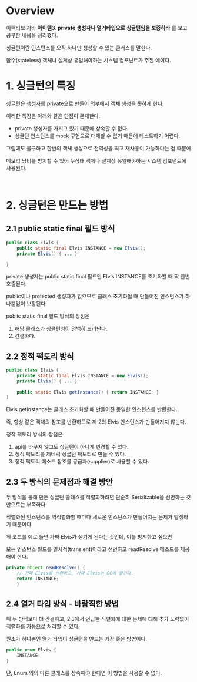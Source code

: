 # Overview

이펙티브 자바 **아이템3. private 생성자나 열거타입으로 싱글턴임을 보증하라** 를 보고 공부한 내용을 정리했다.

싱글턴이란 인스턴스를 오직 하나만 생성할 수 있는 클래스를 말한다.

함수(stateless) 객체나 설계상 유일해야하는 시스템 컴포넌트가 주된 예이다.


# 1. 싱글턴의 특징

싱글턴은 생성자를 private으로 만들어 외부에서 객체 생성을 못하게 한다.

이러한 특징은 아래와 같은 단점이 존재한다. 

- private 생성자를 가지고 있기 때문에 상속할 수 없다.
- 싱글턴 인스턴스를 mock 구현으로 대체할 수 없기 때문에 테스트하기 어렵다.

그럼에도 불구하고 한번의 객체 생성으로 전역성을 띄고 재사용이 가능하다는 점 때문에

메모리 낭비를 방지할 수 있어 무상태 객체나 설계상 유일해야하는 시스템 컴포넌트에 사용된다.

<br>

# 2. 싱글턴은 만드는 방법

## 2.1 public static final 필드 방식

```java
public class Elvis {
    public static final Elvis INSTANCE = new Elvis();
    private Elvis() { ... }
    
}
```

private 생성자는 public static final 필드인 Elvis.INSTANCE를 초기화할 때 딱 한번 호출된다.

public이나 protected 생성자가 없으므로 클래스 초기화될 때 만들어진 인스턴스가 하나뿐임이 보장된다.

public static final 필드 방식의 장점은

1. 해당 클래스가 싱클턴임이 명백히 드러난다.
2. 간결하다.

## 2.2 정적 팩토리 방식

```java
public class Elvis {
    private static final Elvis INSTANCE = new Elvis();
    private Elvis() { ... }
    
    public static Elvis getInstance() { return INSTANCE; }
}
```

Elvis.getInstance는 클래스 초기화할 때 만들어진 동일한 인스턴스를 반환한다.

즉, 항상 같은 객체의 참조를 반환하므로 제 2의 Elvis 인스턴스가 만들어지지 않는다.

정작 팩토리 방식의 장점은

1. api를 바꾸지 않고도 싱글턴이 아니게 변경할 수 있다.
2. 정적 팩토리를 제네릭 싱글턴 팩토리로 만들 수 있다.
3. 정적 팩토리 메소드 참조를 공급자(supplier)로 사용할 수 있다.

## 2.3 두 방식의 문제점과 해결 방안

두 방식을 통해 만든 싱글턴 클래스를 직렬화하려면 단순히 Serializable을 선언하는 것만으로는 부족하다.

직렬화된 인스턴스를 역직렬화할 때마다 새로운 인스턴스가 만들어지는 문제가 발생하기 때문이다.

위 코드를 예로 들면 가짜 Elvis가 생기게 된다는 것인데, 이를 방지하고 싶으면

모든 인스턴스 필드를 일시적(transient)이라고 선언하고 readResolve 메소드를 제공해야 한다.

```java
private Object readResolve() {
    // 진짜 Elvis를 반환하고, 가짜 Elvis는 GC에 맡긴다.
    return INSTANCE;
    }
```

## 2.4 열거 타입 방식 - 바람직한 방법

위 두 방식보다 더 간결하고, 2.3에서 언급한 직렬화에 대한 문제에 대해 추가 노력없이 직렬화를 자동으로 처리할 수 있다.

원소가 하나뿐인 열거 타입이 싱글턴을 만드는 가장 좋은 방법이다.

```java
public enum Elvis {
    INSTANCE;
}
```

단, Enum 외의 다른 클래스를 상속해야 한다면 이 방법을 사용할 수 없다.


